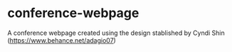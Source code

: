 # conference-webpage
A conference webpage created using the design stablished by Cyndi Shin (https://www.behance.net/adagio07)
